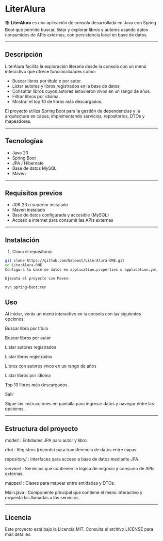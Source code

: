 # LiterAlura

📚 **LiterAlura** es una aplicación de consola desarrollada en Java con Spring Boot que permite buscar, listar y explorar libros y autores usando datos consumidos de APIs externas, con persistencia local en base de datos.

---

## Descripción

LiterAlura facilita la exploración literaria desde la consola con un menú interactivo que ofrece funcionalidades como:

- Buscar libros por título o por autor.  
- Listar autores y libros registrados en la base de datos.  
- Consultar libros cuyos autores estuvieron vivos en un rango de años.  
- Filtrar libros por idioma.  
- Mostrar el top 10 de libros más descargados.  

El proyecto utiliza Spring Boot para la gestión de dependencias y la arquitectura en capas, implementando servicios, repositorios, DTOs y mapeadores.

---

## Tecnologías

- Java 23  
- Spring Boot  
- JPA / Hibernate  
- Base de datos MySQL  
- Maven  

---

## Requisitos previos

- JDK 23 o superior instalado  
- Maven instalado  
- Base de datos configurada y accesible (MySQL)  
- Acceso a internet para consumir las APIs externas  

---

## Instalación

1. Clona el repositorio:

```bash
git clone https://github.com/Gabeust/LiterAlura-ONE.git
cd LiterAlura-ONE
Configura tu base de datos en application.properties o application.yml.

Ejecuta el proyecto con Maven:

mvn spring-boot:run
```

## Uso

Al iniciar, verás un menú interactivo en la consola con las siguientes opciones:

Buscar libro por título

Buscar libros por autor

Listar autores registrados

Listar libros registrados

Libros con autores vivos en un rango de años

Listar libros por idioma

Top 10 libros más descargados

Salir

Sigue las instrucciones en pantalla para ingresar datos y navegar entre las opciones.

---

## Estructura del proyecto

model/ : Entidades JPA para autor y libro.

dto/ : Registros (records) para transferencia de datos entre capas.

repository/ : Interfaces para acceso a base de datos mediante JPA.

service/ : Servicios que contienen la lógica de negocio y consumo de APIs externas.

mapper/ : Clases para mapear entre entidades y DTOs.

Main.java : Componente principal que contiene el menú interactivo y orquesta las llamadas a los servicios.

---
## Licencia

Este proyecto está bajo la Licencia MIT. Consulta el archivo LICENSE para más detalles.
